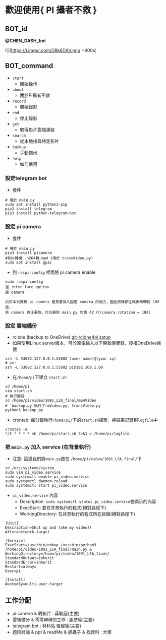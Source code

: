 # 歡迎使用{ PI 攝者不救 }

## BOT_id
**@CHEN_DASH_bot**

![](https://i.imgur.com/OBk6DKV.png =400x)

## BOT_command
- `start`
  - 開始操作
- `about`
  - 關於PI攝者不救
- `record`
  - 開始錄影
- `end`
  - 停止錄影
- `get`
  - 取得影片雲端連結
- `search`
  - 從本地搜尋特定影片
- `backup`
  - 手動備份
- `help`
  - 如何使用
  
### 設定telegram bot
- 套件 
```shell
# 用於 main.py
sudo apt install python3-pip
pip3 install telegram
pip3 install python-telegram-bot
```

### 設定 pi camera 
- 套件 
```shell
# 用於 main.py
pip3 install picamera
#影片轉檔 .h264轉.mp4 (用於 transVideo.py)
sudo apt install gpac
```
- 到 `raspi-config` 裡面將 pi camera enable 
```
sudo raspi-config
選 inter face option
選 camera
```
```
由於本次實驗 pi camera 是反著插入固定 camera 的地方，因此將錄影在輸出時轉動 180 度。
若 camera 為正著放，可以刪除 main.py 的第 42 行(camera.rotation = 180)
```
### 設定 雲端備份
- rclone (backup to OneDrive)
[git-rclone4pi setup](https://github.com/pageauc/rclone4pi/wiki#manual-install)
- 如果使用Linux server版本，可於筆電輸入以下開啟瀏覽器，授權OneDrive帳號
```shell=
ssh -L 53682:127.0.0.1:53682 [user name]@[your ip]
# ex: 
ssh -L 53682:127.0.0.1:53682 pi@192.168.1.60
```
- 在`/home/pi`下建立 `start.sh` 
```shell=
cd /home/pi
vim start.sh
# 執行備份
cd /home/pi/video/1091_LSA_final/mp4Video
# `backup.py`執行了rmVideo.py, transVideo.py
python3 backup.py
```
- crontab:  每分鐘執行`/home/pi/`下的`start.sh`檔案，將結果記錄到`logfile`中
```shell=
crontab -e
*/1 * * * * sh /home/pi/start.sh 2>&1 > /home/pi/logfile
```
### 把 `main.py` 加入 service (在背景執行)
- 注意: 這邊我們將`main.py`放在 `/home/pi/video/1091_LSA_final/`下
```
cd /etc/systemd/system
sudo vim pi_video.service
sudo systemctl enable pi_video.service
sudo systemctl daemon-reload
sudo systemctl start pi_video.service
```
- `pi_video.service` 內容 
  - Description: `sudo systemctl status pi_video.service`會顯示的內容
  - ExecStart: 要在背景執行的程式(絕對路徑下)
  - WorkingDirectory: 在背景執行的程式所在目錄(絕對路徑下)
```
[Unit]
Description=Shut up and take my video!!
After=network.target

[Service]
ExecStart=/usr/bin/nohup /usr/bin/python3 /home/pi/video/1091_LSA_final/main.py &
WorkingDirectory=/home/pi/video/1091_LSA_final/
StandardOutput=inherit
StandardError=inherit
Restart=always
User=pi

[Install]
WantedBy=multi-user.target
```

## 工作分配
- pi camera & 轉影片 : 蔣毓庭(主要)
- 雲端備分 & 零零碎碎的工作 : 謝芝瑜(主要)
- telegram bot : 林科佑 張宸瑜(主要)
- 題目討論 & ppt & readMe & 抓蟲子 & 找資料 : 大家 

